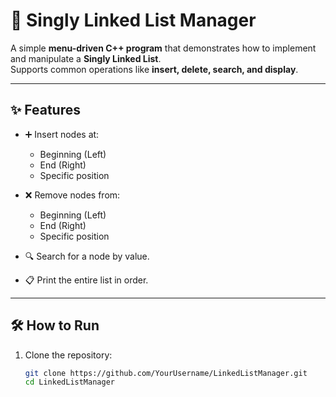 # 🔗 Singly Linked List Manager  

A simple **menu-driven C++ program** that demonstrates how to implement and manipulate a **Singly Linked List**.  
Supports common operations like **insert, delete, search, and display**.  

---

## ✨ Features  

- ➕ Insert nodes at:
  - Beginning (Left)
  - End (Right)
  - Specific position  

- ❌ Remove nodes from:
  - Beginning (Left)
  - End (Right)
  - Specific position  

- 🔍 Search for a node by value.  
- 📋 Print the entire list in order.  

---

## 🛠️ How to Run  

1. Clone the repository:  
   ```bash
   git clone https://github.com/YourUsername/LinkedListManager.git
   cd LinkedListManager
